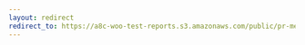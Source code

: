 ```yaml
---
layout: redirect
redirect_to: https://a8c-woo-test-reports.s3.amazonaws.com/public/pr-merge/40255/api/index.html
---
```


